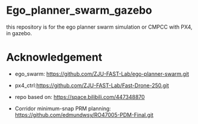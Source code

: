 # Ego_planner_swarm_gazebo
this repository is for the ego planner swarm simulation or CMPCC with PX4, in gazebo.

# Acknowledgement
* ego_swarm: https://github.com/ZJU-FAST-Lab/ego-planner-swarm.git

* px4_ctrl:https://github.com/ZJU-FAST-Lab/Fast-Drone-250.git

* repo based on: https://space.bilibili.com/447348870

* Corridor minimum-snap PRM planning: https://github.com/edmundwsy/RO47005-PDM-Final.git